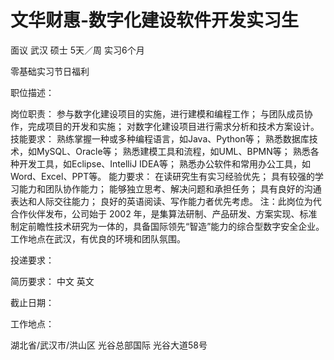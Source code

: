 # 文华财惠-数字化建设软件开发实习生

面议 武汉 硕士 5天／周 实习6个月

零基础实习节日福利

职位描述：

岗位职责： 参与数字化建设项目的实施，进行建模和编程工作； 与团队成员协作，完成项目的开发和实施； 对数字化建设项目进行需求分析和技术方案设计。 技能要求： 熟练掌握一种或多种编程语言，如Java、Python等； 熟悉数据库技术，如MySQL、Oracle等； 熟悉建模工具和流程，如UML、BPMN等； 熟悉各种开发工具，如Eclipse、IntelliJ IDEA等； 熟悉办公软件和常用办公工具，如Word、Excel、PPT等。 能力要求： 在读研究生有实习经验优先； 具有较强的学习能力和团队协作能力； 能够独立思考、解决问题和承担任务； 具有良好的沟通表达和人际交往能力； 良好的英语阅读、写作能力者优先考虑。 注：此岗位为代合作伙伴发布，公司始于 2002 年，是集算法研制、产品研发、方案实现、标准制定前瞻性技术研究为一体的，具备国际领先“智造”能力的综合型数字安全企业。 工作地点在武汉，有优良的环境和团队氛围。

投递要求：

简历要求： 中文 英文

截止日期：

工作地点：

湖北省/武汉市/洪山区 光谷总部国际 光谷大道58号